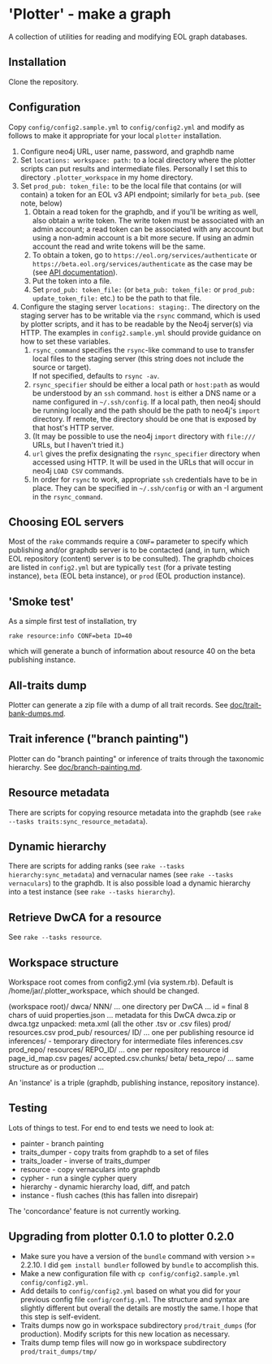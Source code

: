 # 'Plotter' - make a graph

A collection of utilities for reading and modifying EOL graph databases.

## Installation

Clone the repository.

## Configuration

Copy `config/config2.sample.yml` to `config/config2.yml`
and modify as follows to make it
appropriate for your local `plotter` installation.

 1. Configure neo4j URL, user name, password, and graphdb name
 1. Set `locations: workspace: path:` to a local directory where the plotter scripts 
    can put results and intermediate files.  Personally I set this to
    directory `.plotter_workspace` in my home directory.
 1. Set `prod_pub: token_file:` to be the local file that contains (or will contain)
    a token for an EOL v3 API endpoint; similarly for `beta_pub`.  (see note, below)
     1. Obtain a read token for the graphdb, and if you'll be writing as well, also obtain 
        a write token.  The write token must be associated with an admin account; a read 
        token can be associated with any account but using a non-admin account is a 
        bit more secure.  If using an admin account the read and write tokens 
        will be the same.
     1. To obtain a token, go to
        `https://eol.org/services/authenticate` or
        `https://beta.eol.org/services/authenticate`
        as the case may be
        (see [API documentation](https://github.com/EOL/eol_website/blob/master/doc/api.md)).
     1. Put the token into a file.
     1. Set `prod_pub: token_file:` (or `beta_pub: token_file:` or `prod_pub: update_token_file:` 
        etc.) to be the path to that file.
 1. Configure the staging server `locations: staging:`.  The directory on the 
        staging server has to be writable via the `rsync`
        command, which is used by plotter scripts,
        and it has to be readable by the Neo4j server(s) via HTTP.
        The examples in `config2.sample.yml` should provide guidance on how 
        to set these variables.
     1. `rsync_command` specifies the `rsync`-like command to use to transfer local files
        to the staging server (this string does not include the source or target).  
        If not specified, defaults to `rsync -av`.
     1. `rsync_specifier` should be either a local path or `host:path` as would 
        be understood by an `ssh` command.  `host` is either a DNS name or 
        a name configured in `~/.ssh/config`.  If a local path, then neo4j should 
        be running locally and the path should be the 
        path to neo4j's `import` directory.  If remote, the directory should be 
        one that is exposed by that host's HTTP server.
     1. (It may be possible to use the neo4j `import` directory with `file:///` URLs, but 
        I haven't tried it.)
     1. `url` gives the prefix designating the `rsync_specifier`
        directory when accessed using 
        HTTP.  It will be used in the URLs that will occur in neo4j `LOAD CSV` 
        commands. 
     1. In order for `rsync` to work,
        appropriate `ssh` credentials have to be in place.  They can be specified
        in `~/.ssh/config` or with an -I argument in the `rsync_command`.


## Choosing EOL servers

Most of the `rake` commands require a `CONF=` parameter to specify
which publishing and/or graphdb server is to be contacted (and, in
turn, which EOL repository (content) server is to be consulted).  The
graphdb choices are listed in `config2.yml` but are typically `test`
(for a private testing instance), `beta` (EOL beta instance), or
`prod` (EOL production instance).

## 'Smoke test'

As a simple first test of installation, try

    rake resource:info CONF=beta ID=40

which will generate a bunch of information about resource 40 on the
beta publishing instance.

## All-traits dump

Plotter can generate a zip file with a dump of all trait records.
See [doc/trait-bank-dumps.md](doc/trait-bank-dumps.md).

## Trait inference ("branch painting")

Plotter can do "branch painting" or inference of traits through the taxonomic hierarchy.
See [doc/branch-painting.md](doc/branch-painting.md).

## Resource metadata

There are scripts for copying resource metadata into the graphdb 
(see `rake --tasks traits:sync_resource_metadata`).

## Dynamic hierarchy

There are scripts for adding ranks (see `rake --tasks hierarchy:sync_metadata`)
and vernacular names (see `rake --tasks vernaculars`)
to the graphdb.  It is also possible load a dynamic hierarchy into a test instance
(see `rake --tasks hierarchy`).

## Retrieve DwCA for a resource

See `rake --tasks resource`.

## Workspace structure

Workspace root comes from config2.yml (via system.rb).  Default
is /home/jar/.plotter_workspace, which should be changed.

  (workspace root)/
    dwca/
      NNN/  ... one directory per DwCA ... id = final 8 chars of uuid
        properties.json     ... metadata for this DwCA
        dwca.zip or dwca.tgz
        unpacked:
          meta.xml
          (all the other .tsv or .csv files)
    prod/
      resources.csv
    prod_pub/
      resources/
        ID/  ... one per publishing resource id
          inferences/     - temporary directory for intermediate files
            inferences.csv
    prod_repo/
      resources/
        REPO_ID/  ... one per repository resource id
          page_id_map.csv
          pages/
            accepted.csv.chunks/
    beta/
    beta_repo/
      ... same structure as or production ...

An 'instance' is a triple (graphdb, publishing instance, repository instance).

## Testing

Lots of things to test.  For end to end tests we need to look at:

* painter - branch painting
* traits_dumper - copy traits from graphdb to a set of files
* traits_loader - inverse of traits_dumper
* resource - copy vernaculars into graphdb
* cypher - run a single cypher query
* hierarchy - dynamic hierarchy load, diff, and patch
* instance - flush caches (this has fallen into disrepair)

The 'concordance' feature is not currently working.

## Upgrading from plotter 0.1.0 to plotter 0.2.0

* Make sure you have a version of the `bundle` command with version >= 2.2.10.
  I did `gem install bundler` followed by `bundle` to accomplish this.
* Make a new configuration file with `cp config/config2.sample.yml config/config2.yml`.
* Add details to `config/config2.yml` based on what you did for your previous config file
  `config/config.yml`.  The structure and syntax are slightly different but 
  overall the details are mostly the same.  I hope that this step is self-evident.
* Traits dumps now go in workspace subdirectory `prod/trait_dumps` (for production).
  Modify scripts for this new location as necessary.
* Traits dump temp files will now go in workspace subdirectory `prod/trait_dumps/tmp/`

